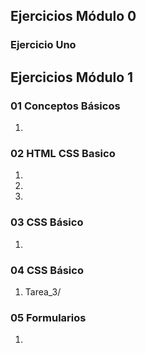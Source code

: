 ## Ejercicios Módulo 0

### Ejercicio Uno

[](https://github.com/VirginiaCreativa/EntrenamientoAcademiaGeek/tree/master/Modulo_0)

## Ejercicios Módulo 1
### 01 Conceptos Básicos
1. [](https://virginiacreativa.github.io/EntrenamientoAcademiaGeek/Modulo_1/01_ConceptosBasicos/Tarea_1/)
### 02 HTML CSS Basico
1. [](https://virginiacreativa.github.io/EntrenamientoAcademiaGeek/Modulo_1/01_ConceptosBasicos/Tarea_1/)
2. [](https://virginiacreativa.github.io/EntrenamientoAcademiaGeek/Modulo_1/01_ConceptosBasicos/Tarea_2/)
3. [](https://virginiacreativa.github.io/EntrenamientoAcademiaGeek/Modulo_1/01_ConceptosBasicos/Tarea_3/)

### 03 CSS Básico
1. [](https://virginiacreativa.github.io/EntrenamientoAcademiaGeek/Modulo_1/03-CSS-basico/Tarea_1)

### 04 CSS Básico
1. [](https://virginiacreativa.github.io/EntrenamientoAcademiaGeek/Modulo_1/04-HTML-CSS-intermedio/)Tarea_3/

### 05 Formularios
1. [](https://virginiacreativa.github.io/EntrenamientoAcademiaGeek/Modulo_1/05-Formularios/Tarea_3/)





